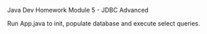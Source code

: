 Java Dev Homework Module 5 - JDBC Advanced

Run App.java to init, populate database and execute select queries.